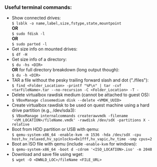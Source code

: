 ### **Useful terminal commands:**
* Show connected drives:  
    `$ lsblk -o name,label,size,fstype,state,mountpoint`  
    **OR**  
    `$ sudo fdisk -l`  
    **OR**  
    `$ sudo parted -l`
* Get size info on mounted drives:  
    ```$ df -H```
* Get size info of a directory:  
    ```$ du -hs <DIR>```  
    **OR** for full directory breakdown (long output though):  
    ```$ du -h <DIR>``` 
* TAR a file without the pesky trailing forward slash and dot ("./files"):  
    `$ find <Folder_Location> -printf "%P\n" | tar -cvf <tarFileName>.tar --no-recursion -C <Folder_Location> -T -`
* Delete virtualbox rawdisk medium (cannot be attached to guest OS):  
    ```$ VBoxManage closemedium disk --delete <VMDK_UUID>```
* Create virtualbox rawdisk to be used on quest machine using a hard drive partition (e.g., /dev/sda3):  
    ```$ VBoxManage internalcommands createrawvmdk -filename '<VM_LOCATION>/fileName.vmdk' -rawdisk /dev/sdX -partitions X -relative```
* Boot from HDD partition or USB with qemu:  
    ```$ qemu-system-x86_64 -enable-kvm -m 1536 -hda /dev/sdX -cpu host,hv_relaxed,hv_spinlocks=0x1fff,hv_vapic,hv_time -smp cpus=2```
* Boot an ISO file with qemu (include `-enable-kvm` for windows):  
    ```$ qemu-system-x86_64 -boot d -cdrom '<ISO_LOCATION>.iso' -m 2048```
* Download and save file using wget:  
    ```$ wget -O <DWNLD_LOC>/fileName <FILE_URL>```

